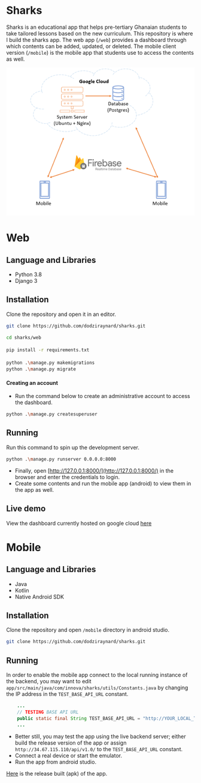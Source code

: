 # Sharks
Sharks is an educational app that helps pre-tertiary Ghanaian students to take tailored lessons based on the new curriculum. 
This repository is where I build the sharks app. The web app (`/web`) provides a dashboard through which contents can be added, updated, or deleted. The mobile client version  (`/mobile`) is the mobile app that students use to access the contents as well.

![sharks icon](screenshots/sharks-architecture.png)

# Web

## Language and Libraries
- Python 3.8
- Django 3

## Installation
Clone the repository and open it in an editor.
```bash
git clone https://github.com/dodziraynard/sharks.git
```

```bash
cd sharks/web

pip install -r requirements.txt

python .\manage.py makemigrations
python .\manage.py migrate
```
#### Creating an account
- Run the command below to create an administrative account to access the dashboard.
```bash
python .\manage.py createsuperuser 
```

## Running
Run this command to spin up the development server.
```bash
python .\manage.py runserver 0.0.0.0:8000
```
- Finally, open [http://127.0.0.1:8000/](http://127.0.0.1:8000/) in the browser and enter the credentials to login.
- Create some contents and run the mobile app (android) to view them in the app as well.


## Live demo
View the dashboard currently hosted on google cloud [here](http://34.67.115.110)



# Mobile

## Language and Libraries
- Java
- Kotlin
- Native Android SDK

## Installation
Clone the repository and open `/mobile` directory in android studio.
```bash
git clone https://github.com/dodziraynard/sharks.git
```

## Running
In order to enable the mobile app connect to the local running instance of the backend, you may want to edit `app/src/main/java/com/innova/sharks/utils/Constants.java`
by changing the IP address in the `TEST_BASE_API_URL` constant.

```java
    ...
    // TESTING BASE API URL
    public static final String TEST_BASE_API_URL = "http://YOUR_LOCAL_TEST_IP:8000/api/v1.0/";
    ...
```
- Better still, you may test the app using the live backend server; either build the release version of the app or assign `http://34.67.115.110/api/v1.0/` to the `TEST_BASE_API_URL` constant.
- Connect a real device or start the emulator.
- Run the app from android studio.

[Here](mobile/app/release/app-release.apk) is the release built (apk) of the app.